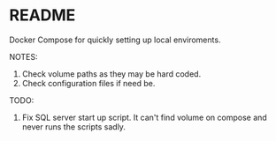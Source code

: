# README
Docker Compose for quickly setting up local enviroments.

NOTES:
1. Check volume paths as they may be hard coded.
2. Check configuration files if need be.

TODO:
1. Fix SQL server start up script. It can't find volume on compose and never runs the scripts sadly.
